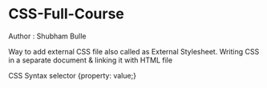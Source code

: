 # CSS-Full-Course
Author : Shubham Bulle

Way to add external CSS file also called as External Stylesheet.
Writing CSS in a separate document & linking it with HTML file
<link rel="stylesheet" type="text/css" href="Style.css"> 
CSS Syntax 
selector {property: value;} 
